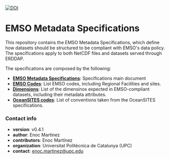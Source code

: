 

[![DOI](https://zenodo.org/badge/670238977.svg)](https://zenodo.org/doi/10.5281/zenodo.10669878)


# EMSO Metadata Specifications #
This repository contains the EMSO Metadata Specifications, which define how datasets should be structured to be compliant with EMSO's data policy. The specifications apply to both NetCDF files and datasets served through ERDDAP.  

The specifications are composed by the following:

* **[EMSO Metadata Specifications](https://github.com/emso-eric/emso-metadata-specifications/blob/develop/EMSO_metadata.md)**: Specifications main document
* **[EMSO Codes](https://github.com/emso-eric/emso-metadata-specifications/blob/develop/EMSO_codes.md)**: List EMSO codes, including Regional Facilities and sites.
* **[Dimensions](https://github.com/emso-eric/emso-metadata-specifications/blob/develop/dimensions.md)**: List of the dimensinos expected in EMSO-compliant datasets, including their metadata attributes. 
* **[OceanSITES codes](https://github.com/emso-eric/emso-metadata-specifications/blob/develop/OceanSites_codes.md)**: List of conventions taken from the OceanSITES specifications. 
 

### Contact info ###
* **version**: v0.4.1
* **author**: Enoc Martínez  
* **contributors**: Enoc Martínez 
* **organization**: Universitat Politècnica de Catalunya (UPC)
* **contact**: enoc.martinez@upc.edu
